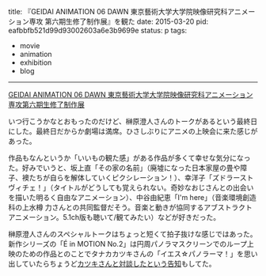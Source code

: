 title: 『GEIDAI ANIMATION 06 DAWN 東京藝術大学大学院映像研究科アニメーション専攻 第六期生修了制作展』を観た
date: 2015-03-20
pid: eafbbfb521d99d93002603a6e3b9699e
status: p
tags:
- movie
- animation
- exhibition
- blog
---

[GEIDAI ANIMATION 06 DAWN 東京藝術大学大学院映像研究科アニメーション専攻第六期生修了制作展][1]

いつ行こうかなとおもったのだけど、榊原澄人さんのトークがあるという最終日にした。最終日だからか劇場は満席。ひさしぶりにアニメの上映会に来た感じがあった。

作品もなんというか「いいもの観た感」がある作品が多くて幸せな気分になった。好みでいうと、坂上直「その家の名前」（廃墟になった日本家屋の畳や障子、襖たちが自らを解体していくピクシレーション！）、幸洋子「ズドラーストヴィチェ！」（タイトルがどうしても覚えられない。奇妙なおじさんとの出会いを描いた明るく自由なアニメーション）、中谷由紀恵「I'm here」（音楽環境創造科の上水樽 力さんとの共同監督だそう。音楽と動きが協同するアブストラクトアニメーション。5.1ch版も聴いて/観てみたい）などが好きだった。

榊原澄人さんのスペシャルトークはちょっと短くて拍子抜けな感じではあった。新作シリーズの「É in MOTION No.2」は円周パノラマスクリーンでのループ上映のための作品とのことでタナカカツキさんの「イエス☆パノラーマ！」を思い出していたらちょうど[カツキさんと対談したという告知][2]もしてた。

[1]:	http://animation.geidai.ac.jp/06dawn/index.html
[2]:	http://white-screen.jp/?p=51517
